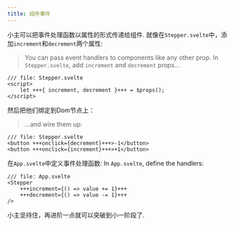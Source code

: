 ```yaml
---
title: 组件事件
---
```


小主可以把事件处理函数以属性的形式传递给组件. 就像在`Stepper.svelte`中，添加`increment`和`decrement`两个属性:
> You can pass event handlers to components like any other prop. In `Stepper.svelte`, add `increment` and `decrement` props...

```svelte
/// file: Stepper.svelte
<script>
	let +++{ increment, decrement }+++ = $props();
</script>
```

然后把他们绑定到Dom节点上：
> ...and wire them up:

```svelte
/// file: Stepper.svelte
<button +++onclick={decrement}+++>-1</button>
<button +++onclick={increment}+++>+1</button>
```

在`App.svelte`中定义事件处理函数:
In `App.svelte`, define the handlers:

```svelte
/// file: App.svelte
<Stepper
	+++increment={() => value += 1}+++
	+++decrement={() => value -= 1}+++
/>
```

小主坚持住，再进阶一点就可以突破到小一阶段了.
